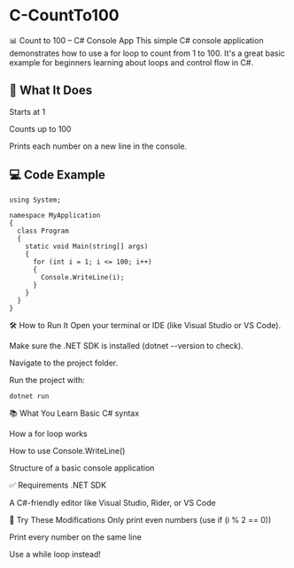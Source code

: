 # C-CountTo100
📊 Count to 100 – C# Console App
This simple C# console application demonstrates how to use a for loop to count from 1 to 100. It's a great basic example for beginners learning about loops and control flow in C#.

## 🧠 What It Does
Starts at 1

Counts up to 100

Prints each number on a new line in the console.

## 💻 Code Example
```
using System;

namespace MyApplication
{
  class Program
  {
    static void Main(string[] args)
    {
      for (int i = 1; i <= 100; i++)
      {
        Console.WriteLine(i);
      }
    }
  }
}
```
🛠️ How to Run It
Open your terminal or IDE (like Visual Studio or VS Code).

Make sure the .NET SDK is installed (dotnet --version to check).

Navigate to the project folder.

Run the project with:
```
dotnet run
```
📚 What You Learn
Basic C# syntax

How a for loop works

How to use Console.WriteLine()

Structure of a basic console application

✅ Requirements
.NET SDK

A C#-friendly editor like Visual Studio, Rider, or VS Code

🔁 Try These Modifications
Only print even numbers (use if (i % 2 == 0))

Print every number on the same line

Use a while loop instead!










